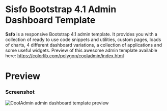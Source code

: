 # Sisfo Bootstrap 4.1 Admin Dashboard Template
**Ssfo** is a responsive Bootstrap 4.1 admin template. It provides you with a collection of ready to use code snippets and utilities, custom pages, loads of charts, 4 different dashboard variations, a collection of applications and some useful widgets. Preview of this awesome admin template available here: https://colorlib.com/polygon/cooladmin/index.html

# Preview

### Screenshot

![CoolAdmin admin dashboard template preview](https://colorlib.com/wp/wp-content/uploads/sites/2/Dashboard-v2.jpg)

